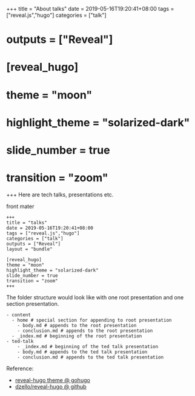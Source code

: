 +++
title = "About talks"
date = 2019-05-16T19:20:41+08:00
tags = ["reveal.js","hugo"]
categories = ["talk"]
# outputs = ["Reveal"]

# [reveal_hugo]
# theme = "moon"
# highlight_theme = "solarized-dark"
# slide_number = true
# transition = "zoom"
+++
Here are tech talks, presentations etc.
<!--more-->
front mater
```
+++
title = "talks"
date = 2019-05-16T19:20:41+08:00
tags = ["reveal.js","hugo"]
categories = ["talk"]
outputs = ["Reveal"]
layout = "bundle"

[reveal_hugo]
theme = "moon"
highlight_theme = "solarized-dark"
slide_number = true
transition = "zoom"
+++
```

The folder structure would look like with one root presentation and one section presentation.
```
- content
  - home # special section for appending to root presentation
    - body.md # appends to the root presentation
    - conclusion.md # appends to the root presentation
  - _index.md # beginning of the root presentation
- ted-talk
    - _index.md # beginning of the ted talk presentation
    - body.md # appends to the ted talk presentation
    - conclusion.md # appends to the ted talk presentation
```
Reference:

- [reveal-hugo theme @ gohugo](https://themes.gohugo.io/reveal-hugo/)
- [dzello/reveal-hugo @ github](https://github.com/dzello/reveal-hugo)
